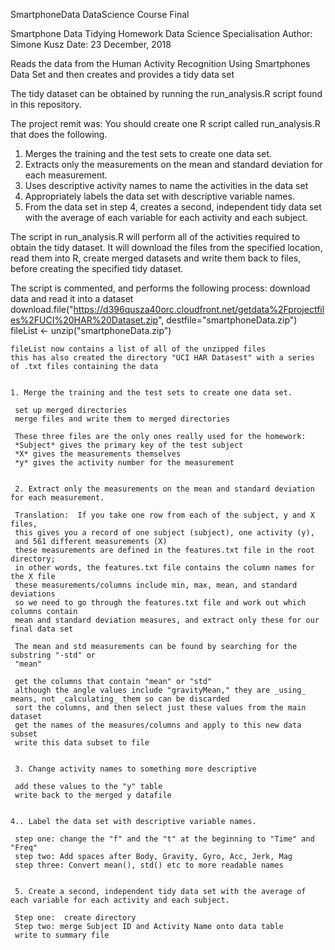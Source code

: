  SmartphoneData
 DataScience Course Final

 Smartphone Data Tidying Homework
 Data Science Specialisation
 Author:  Simone Kusz
 Date:    23 December, 2018

 Reads the data from the Human Activity Recognition Using Smartphones Data Set
 and then creates and provides a tidy data set


The tidy dataset can be obtained by running the run_analysis.R script found in this repository.

The project remit was:
You should create one R script called run_analysis.R that does the following.
1.	Merges the training and the test sets to create one data set.
2.	Extracts only the measurements on the mean and standard deviation for each measurement.
3.	Uses descriptive activity names to name the activities in the data set
4.	Appropriately labels the data set with descriptive variable names.
5.	From the data set in step 4, creates a second, independent tidy data set with the average of each variable for each activity and each subject.

The script in run_analysis.R will perform all of the activities required to obtain the tidy dataset.  It will download the files from the specified location, read them into R, create merged datasets and write them back to files, before creating the specified tidy dataset.

The script is commented, and performs the following process:
	download data and read it into a dataset
	download.file("https://d396qusza40orc.cloudfront.net/getdata%2Fprojectfiles%2FUCI%20HAR%20Dataset.zip", destfile="smartphoneData.zip")
	fileList <- unzip("smartphoneData.zip")

	fileList now contains a list of all of the unzipped files
	this has also created the directory "UCI HAR Datasest" with a series of .txt files containing the data


	1. Merge the training and the test sets to create one data set.
	
	 set up merged directories
	 merge files and write them to merged directories
	
	 These three files are the only ones really used for the homework:  
	 *Subject* gives the primary key of the test subject
	 *X* gives the measurements themselves
	 *y* gives the activity number for the measurement
	
	
	 2. Extract only the measurements on the mean and standard deviation for each measurement.
	
	 Translation:  If you take one row from each of the subject, y and X files,
	 this gives you a record of one subject (subject), one activity (y), 
	 and 561 different measurements (X)
	 these measurements are defined in the features.txt file in the root directory;
	 in other words, the features.txt file contains the column names for the X file
	 these measurements/columns include min, max, mean, and standard deviations
	 so we need to go through the features.txt file and work out which columns contain
	 mean and standard deviation measures, and extract only these for our final data set
	
	 The mean and std measurements can be found by searching for the substring "-std" or 
	 "mean" 
	
	 get the columns that contain "mean" or "std"
	 although the angle values include "gravityMean," they are _using_ means, not _calculating_ them so can be discarded
	 sort the columns, and then select just these values from the main dataset
	 get the names of the measures/columns and apply to this new data subset
	 write this data subset to file

	
	 3. Change activity names to something more descriptive
	 
	 add these values to the "y" table
	 write back to the merged y datafile

  
	4.. Label the data set with descriptive variable names.
	
	 step one: change the "f" and the "t" at the beginning to "Time" and "Freq"
	 step two: Add spaces after Body, Gravity, Gyro, Acc, Jerk, Mag
	 step three: Convert mean(), std() etc to more readable names

	
	 5. Create a second, independent tidy data set with the average of each variable for each activity and each subject.
	
	 Step one:  create directory
	 Step two: merge Subject ID and Activity Name onto data table
	 write to summary file
